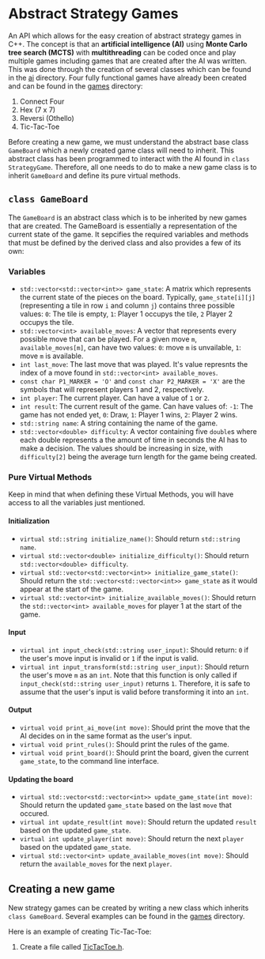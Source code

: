 # Abstract Strategy Games 
An API which allows for the easy creation of abstract strategy games in C++. The concept is that an **artificial intelligence (AI)** using **Monte Carlo tree search (MCTS)** with **multithreading** can be coded once and play multiple games including games that are created after the AI was written. This was done through the creation of several classes which can be found in the [ai](./ai) directory. Four fully functional games have already been created and can be found in the [games](./games) directory: 

1. Connect Four
2. Hex (7 x 7)
3. Reversi (Othello)
4. Tic-Tac-Toe

Before creating a new game, we must understand the abstract base class `GameBoard` which a newly created game class will need to inherit. This abstract class has been programmed to interact with the AI found in `class StrategyGame`. Therefore, all one needs to do to make a new game class is to inherit `GameBoard` and define its pure virtual methods.

## `class GameBoard`
The `GameBoard` is an abstract class which is to be inherited by new games that are created. The GameBoard is essentially a representation of the current state of the game. It sepcifies the required variables and methods that must be defined by the derived class and also provides a few of its own:

### Variables
* `std::vector<std::vector<int>> game_state`: A matrix which represents the current state of the pieces on the board. Typically, `game_state[i][j]` (representing a tile in row `i` and column `j`) contains three possible values: `0`: The tile is empty, `1`: Player 1 occupys the tile, `2` Player 2 occupys the tile.
* `std::vector<int> available_moves`: A vector that represents every possible move that can be played. For a given move `m`, `available_moves[m]`, can have two values: `0`: move `m` is unvailable, `1`: move `m` is available.
* `int last_move`: The last move that was played. It's value represnts the index of a move found in `std::vector<int> available_moves`.
* `const char P1_MARKER = 'O'` and `const char P2_MARKER = 'X'` are the symbols that will represent players 1 and 2, respectively.
* `int player`: The current player. Can have a value of `1` or `2`. 
* `int result`: The current result of the game. Can have values of: `-1`: The game has not ended yet, `0`: Draw, `1`: Player 1 wins, `2`: Player 2 wins.
* `std::string name`: A string containing the name of the game.
* `std::vector<double> difficulty`: A vector containing five `double`s where each double represents a the amount of time in seconds the AI has to make a decision. The values should be increasing in size, with `difficulty[2]` being the average turn length for the game being created.

### Pure Virtual Methods
Keep in mind that when defining these Virtual Methods, you will have access to all the variables just mentioned.

#### Initialization
* `virtual std::string initialize_name()`: Should return `std::string name`.
* `virtual std::vector<double> initialize_difficulty()`: Should return `std::vector<double> difficulty`.
* `virtual std::vector<std::vector<int>> initialize_game_state()`: Should return the `std::vector<std::vector<int>> game_state` as it would appear at the start of the game.
* `virtual std::vector<int> initialize_available_moves()`: Should return the `std::vector<int> available_moves` for player 1 at the start of the game.

#### Input
* `virtual int input_check(std::string user_input)`: Should return: `0` if the user's move input is invalid or `1` if the input is valid.
* `virtual int input_transform(std::string user_input)`: Should return the user's move `m` as an `int`. Note that this function is only called if `input_check(std::string user_input)` returns `1`. Therefore, it is safe to assume that the user's input is valid before transforming it into an `int`.

#### Output
* `virtual void print_ai_move(int move)`: Should print the move that the AI decides on in the same format as the user's input.
* `virtual void print_rules()`: Should print the rules of the game.
* `virtual void print_board()`: Should print the board, given the current `game_state`, to the command line interface.

#### Updating the board
* `virtual std::vector<std::vector<int>> update_game_state(int move)`: Should return the updated `game_state` based on the last `move` that occured.
* `virtual int update_result(int move)`: Should return the updated `result` based on the updated `game_state`.
* `virtual int update_player(int move)`: Should return the next `player` based on the updated `game_state`.
* `virtual std::vector<int> update_available_moves(int move)`: Should return the `available_moves` for the next `player`.
        
## Creating a new game
New strategy games can be created by writing a new class which inherits `class GameBoard`. Several examples can be found in the [games](./games) directory.

Here is an example of creating Tic-Tac-Toe:

1. Create a file called [TicTacToe.h](./games/TicTacToe.h).

